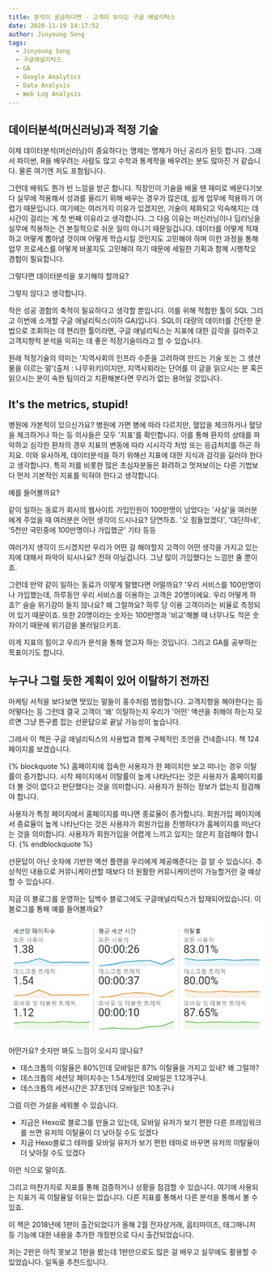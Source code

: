 ```yaml
---
title: 분석이 궁금하다면 - 고객이 보이는 구글 애널리틱스
date: 2020-11-19 14:17:52
author: Jinyoung Song
tags:
  - Jinyoung Song
  - 구글애널리틱스
  - GA
  - Google Analytics
  - Data Analysis
  - Web Log Analysis
---
```


## 데이터분석(머신러닝)과 적정 기술

이제 데이터분석(머신러닝)이 중요하다는 명제는 명제가 아닌 공리가 된듯 합니다. 그래서 파이썬, R을 배우려는 사람도 많고 수학과 통계학을 배우려는 분도 많아진 거 같습니다. 물론 여기엔 저도 포함됩니다.

그런데 배워도 뭔가 빈 느낌을 받곤 합니다. 직장인이 기술을 배울 땐 재미로 배운다기보다 실무에 적용해서 성과를 올리기 위해 배우는 경우가 많은데, 쉽게 업무에 적용하기 어렵기 때문입니다. 여기에는 여러가지 이유가 있겠지만, 기술이 체화되고 익숙해지는 데 시간이 걸리는 게 첫 번째 이유라고 생각합니다. 그 다음 이유는 머신러닝이나 딥러닝을 실무에 적용하는 건 본질적으로 쉬운 일이 아니기 때문일겁니다. 데이터를 어떻게 적재하고 어떻게 뽑아낼 것이며 어떻게 학습시킬 것인지도 고민해야 하며 이런 과정을 통해 업무 프로세스를 어떻게 바꿀지도 고민해야 하기 때문에 세밀한 기획과 함께 시행착오 경험이 필요합니다.

그렇다면 데이터분석을 포기해야 할까요?

그렇지 않다고 생각합니다.

작은 성공 경험의 축적이 필요하다고 생각할 뿐입니다. 이를 위해 적합한 툴이 SQL 그리고 이번에 소개할 구글 애널리틱스(이하 GA)입니다.
SQL이 대량의 데이터를 간단한 문법으로 조회하는 데 편리한 툴이라면, 구글 애널리틱스는 지표에 대한 감각을 길러주고 고객지향적 분석을 익히는 데 좋은 적정기술이라고 할 수 있습니다.

원래 적정기술의 의미는 '지역사회의 인프라 수준을 고려하여 만드는 기술 또는 그 생산물을 이르는 말'(출처 : 나무위키)이지만, 지역사회라는 단어를 이 글을 읽으시는 분 혹은 읽으시는 분이 속한 팀이라고 치환해본다면 무리가 없는 용어일 것입니다.

## It's the metrics, stupid!

병원에 가본적이 있으신가요? 병원에 가면 병에 따라 다르지만, 혈압을 체크하거나 혈당을 체크하거나 하는 등 의사들은 모두 '지표'를 확인합니다. 이를 통해 환자의 상태를 파악하고 심각한 환자의 경우 지표의 변동에 따라 시시각각 처방 또는 응급처치를 하곤 하지요. 이와 유사하게, 데이터분석을 하기 위해선 지표에 대한 지식과 감각을 길러야 한다고 생각합니다. 특히 저를 비롯한 많은 초심자분들은 화려하고 멋져보이는 다른 기법보다 먼저 기본적인 지표를 익혀야 한다고 생각합니다.

예를 들어볼까요?

같이 일하는 동료가 회사의 웹사이트 가입인원이 100만명이 넘었다는 '사실'을 여러분에게 주었을 때 여러분은 어떤 생각이 드시나요? 당연하죠. '오 힘들었겠다', '대단하네', '5천만 국민중에 100만명이나 가입했군' 기타 등등

여러가지 생각이 드시겠지만 우리가 어떤 걸 해야할지 고객이 어떤 생각을 가지고 있는지에 대해서 파악이 되시나요? 전혀 아닐겁니다. 그냥 많이 가입했다는 느낌만 줄 뿐이죠.

그런데 만약 같이 일하는 동료가 이렇게 말했다면 어떨까요? '우리 서비스를 100만명이나 가입했는데, 하루동안 우리 서비스를 이용하는 고객은 20명이에요. 우리 어떻게 하죠?' 슬슬 위기감이 들지 않나요? 왜 그럴까요? 하루 당 이용 고객이라는 비율로 측정되어 있기 때문이죠. 또한 20명이라는 숫자는 100만명과 '비교'해볼 때 너무나도 적은 숫자이기 때문에 위기감을 불러일으키죠.

이게 지표의 힘이고 우리가 분석을 통해 얻고자 하는 것입니다. 그리고 GA를 공부하는 목표이기도 합니다.

## 누구나 그럴 듯한 계획이 있어 이탈하기 전까진

마케팅 서적을 보다보면 멋있는 말들이 홍수처럼 범람합니다. 고객지향을 해야한다는 등 어떻다는 등 그런데 결국 고객이 '왜' 이탈하는지 우리가 '어떤' 액션을 취해야 하는지 모르면 그냥 뜬구름 잡는 선문답으로 끝날 가능성이 높습니다.

그래서 이 책은 구글 애널리틱스의 사용법과 함께 구체적인 조언을 건네줍니다. 책 124페이지를 보겠습니다.

{% blockquote %}
홈페이지에 접속한 사용자가 한 페이지만 보고 떠나는 경우 이탈률이 증가합니다. 시작 페이지에서 이탈률이 높게 나타난다는 것은 사용자가 홈페이지를 더 볼 것이 없다고 판단했다는 것을 의미합니다. 사용자가 원하는 정보가 없는지 점검해야 합니다.

사용자가 특정 페이지에서 홈페이지를 떠나면 종료율이 증가합니다. 회원가입 페이지에서 종료율이 높게 나타난다는 것은 사용자가 회원가입을 진행하다가 홈페이지를 떠난다는 것을 의미합니다. 사용자가 회원가입을 어렵게 느끼고 있지는 않은지 점검해야 합니다.
{% endblockquote %}

선문답이 아닌 숫자에 기반한 액션 플랜을 우리에게 제공해준다는 걸 알 수 있습니다. 추상적인 내용으로 커뮤니케이션할 때보다 더 원활한 커뮤니케이션이 가능할거란 걸 예상할 수 있습니다.

지금 이 블로그를 운영하는 딥백수 블로그에도 구글애널리틱스가 탑재되어있습니다. 이 블로그를 통해 예를 들어볼까요?

![Session & Churn rate](./google-analytics/churn.jpg)

어떤가요? 숫자만 봐도 느낌이 오시지 않나요?

- 데스크톱의 이탈율은 80%인데 모바일은 87% 이탈율을 가지고 있네? 왜 그럴까?
- 데스크톱의 세션당 페이지수는 1.54개인데 모바일은 1.12개구나.
- 데스크톱의 세션시간은 37초인데 모바일은 10초구나

그럼 이런 가설을 세워볼 수 있습니다.

- 지금은 Hexo로 블로그를 만들고 있는데, 모바일 유저가 보기 편한 다른 프레임워크를 쓰면 유저의 이탈율이 더 낮아질 수도 있겠다
- 지금 Hexo블로그 테마를 모바일 유저가 보기 편한 테마로 바꾸면 유저의 이탈율이 더 낮아질 수도 있겠다

이런 식으로 말이죠.

그리고 마찬가지로 지표를 통해 검증하거나 상황을 점검할 수 있습니다.
여기에 사용되는 지표가 꼭 이탈율일 이유는 없습니다. 다른 지표를 통해서 다른 분석을 통해서 볼 수 있죠.

이 책은 2018년에 1판이 출간되었다가 올해 2월 전자상거래, 옵티마이즈, 태그매니저 등 기능에 대한 내용을 추가한 개정판으로 다시 출간되었습니다.

저는 2판은 아직 못보고 1판을 봤는데 1판만으로도 많은 걸 배우고 실무에도 활용할 수 있었습니다.
일독을 추천드립니다.
